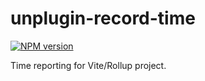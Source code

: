 # unplugin-record-time

[![NPM version](https://img.shields.io/npm/v/unplugin-record-time?color=a1b858&label=)](https://www.npmjs.com/package/unplugin-record-time)

Time reporting for Vite/Rollup project.
